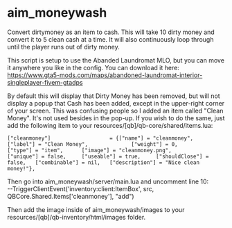 # aim_moneywash
Convert dirtymoney as an item to cash.  This will take 10 dirty money and convert it to 5 clean cash at a time.  It will also continuously loop through until the player runs out of dirty money.

This script is setup to use the Abanded Laundromat MLO, but you can move it anywhere you like in the config.  You can download it here:<br />
https://www.gta5-mods.com/maps/abandoned-laundromat-interior-singleplayer-fivem-gtadps

By default this will display that Dirty Money has been removed, but will not display a popup that Cash has been added, except in the upper-right corner of your screen.  This was confusing people so I added an item called "Clean Money".  It's not used besides in the pop-up.  If you wish to do the same, just add the following item to your resources/[qb]/qb-core/shared/items.lua:

	["cleanmoney"]                   = {["name"] = "cleanmoney",                    ["label"] = "Clean Money",              ["weight"] = 0,         ["type"] = "item",      ["image"] = "cleanmoney.png",           ["unique"] = false,		["useable"] = true,     ["shouldClose"] = false,   ["combinable"] = nil,   ["description"] = "Nice clean money!"},

Then go into aim_moneywash/server/main.lua and uncomment line 10:<br />
        --TriggerClientEvent('inventory:client:ItemBox', src, QBCore.Shared.Items['cleanmoney'], "add")
        
Then add the image inside of aim_moneywash/images to your resources/[qb]/qb-inventory/html/images folder.
